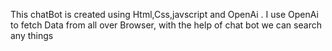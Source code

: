 This chatBot is created using Html,Css,javscript and OpenAi .
I use OpenAi to fetch Data from all over Browser, with the help of chat bot we can search any things
